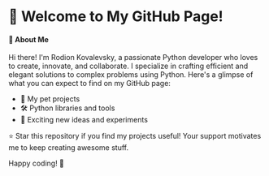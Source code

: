 # 🎉 Welcome to My GitHub Page! 
 

#### 👋 About Me

Hi there! I'm Rodion Kovalevsky, a passionate Python developer who loves to create, innovate, and collaborate. I specialize in crafting efficient and elegant solutions to complex problems using Python. Here's a glimpse of what you can expect to find on my GitHub page:

+ 🌟 My pet projects
+ 🛠️ Python libraries and tools
+ 🚀 Exciting new ideas and experiments

⭐️ Star this repository if you find my projects useful! Your support motivates me to keep creating awesome stuff.

Happy coding! 🚀
